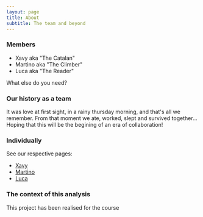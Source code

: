 ```yaml
---
layout: page
title: About
subtitle: The team and beyond
---
```

### Members
* Xavy aka "The Catalan"
* Martino aka "The Climber"
* Luca aka "The Reader"

What else do you need?

### Our history as a team

It was love at first sight, in a rainy thursday morning, and that's all we remember. From that moment we ate, worked, slept and survived together... Hoping that this will be the begining of an era of collaboration!

### Individually

See our respective pages:
* [Xavy](https://people.epfl.ch/xavier.gilcompanys?lang=en)
* [Martino](https://people.epfl.ch/martino.milani?lang=en)
* [Luca](https://people.epfl.ch/luca.zampieri?lang=en)

### The context of this analysis

This project has been realised for the course 

